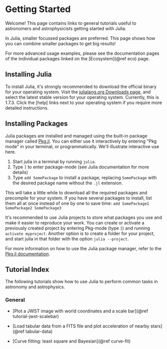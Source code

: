 # Getting Started

Welcome! This page contains links to general tutorials useful to astronomers and astrophysicists getting started with Julia.

In Julia, smaller focussed packages are preferred. This page shows how you can combine smaller packages to get big results!

For more advanced usage examples, please see the documentation pages of the individual packages linked on the [Ecosystem](@ref eco) page.


## Installing Julia

To install Julia, it's strongly recommended to download the official binary for your operating system.
Visit the [julialang.org Downloads page](https://julialang.org/downloads), and select the latest stable version for your operating system. Currently, this is 1.7.3. Click the [help] links next to your operating system if you require more detailed instructions.

## Installing Packages

Julia packages are installed and managed using the built-in package manager called [Pkg.jl](https://pkgdocs.julialang.org/v1/).
You can either use it interactively by entering "Pkg mode" in your terminal, or programmatically. We'll illustrate interactive use here.

1. Start julia in a terminal by running `julia`.
2. Type `]` to enter package-mode (see Julia documentation for more details)
3. Type `add SomePackage` to install a package, replacing `SomePackage` with the desired package name without the `.jl` extension.

This will take a little while to download all the required packages and precompile for your system. If you have several packages to install, list them all at once instead of one by one to save time: `add SomePackage1 SomePackage2 SomePackage3`

It's recommended to use Julia projects to store what packages you use and make it easier to reproduce your work. You can create or activate a previously created project by entering Pkg-mode (type `]`) and running `activate myproject`. Another option is to create a folder for your project, and start julia in that folder with the option `julia --project`.

For more information on how to use the Julia package manager, refer to the [Pkg.jl documentation](https://pkgdocs.julialang.org/v1/repl/).



## Tutorial Index

The following tutorials show how to use Julia to perform common tasks in astronomy and astrophysics.

### General

* [Plot a JWST image with world coordinates and a scale bar](@ref tutorial-jwst-scalebar)

* [Load tabular data from a FITS file and plot acceleration of nearby stars](@ref tabular-data)

* [Curve fitting: least square and Bayesian](@ref curve-fit)
